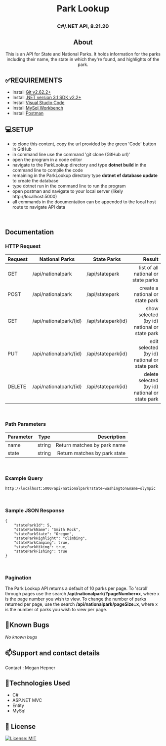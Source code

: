 # <h1 align = "center"> Park Lookup

## <h3 align = "center"> C#/.NET API,  8.21.20

## <h2 align = "center"> About

<p align = "center"> This is an API for State and National Parks. It holds information for the parks including their name, the state in which they're found, and highlights of the park.

## **✅REQUIREMENTS**
* Install [Git v2.62.2+](https://git-scm.com/downloads/)
* Install [.NET version 3.1 SDK v2.2+](https://dotnet.microsoft.com/download/dotnet-core/2.2)
* Install [Visual Studio Code](https://code.visualstudio.com/)
* Install [MySql Workbench](https://www.mysql.com/products/workbench/)
* Install [Postman](https://www.postman.com/)

## **💻SETUP**
* to clone this content, copy the url provided by the green 'Code' button in GitHub
* in command line use the command 'git clone (GitHub url)'
* open the program in a code editor
* navigate to the ParkLookup directory and type **dotnet build** in the command line to compile the code
* remaining in the ParkLookup directory type **dotnet ef database update** to create the database
* type dotnet run in the command line to run the program
* open postman and navigate to your local server (likely http://localhost:5000)
* all commands in the documentation can be appended to the local host route to navigate API data
<br>

## Documentation

### HTTP Request
| Request | National Parks | State Parks | Result |
| :---------- | ----- | ----- | -----: |
| GET | /api/nationalpark | /api/statepark | list of all national or state parks |
| POST | /api/nationalpark | /api/statepark | create a national or state park |
| GET | /api/nationalpark/{id} | /api/statepark{id} | show selected (by id) national or state park |
| PUT | /api/nationalpark/{id} | /api/statepark{id} | edit selected (by id) national or state park |
| DELETE | /api/nationalpark/{id} | /api/statepark{id} | delete selected (by id) national or state park |
<br>

### Path Parameters
| Parameter | Type | Description |
| :---------- | ----- | -----: |
| name | string | Return matches by park name |
| state | string | Return matches by park state |
<br>

### Example Query

``` 
http://localhost:5000/api/nationalpark?state=washington&name=olympic 
```
<br>

### Sample JSON Response

``` 
{
    "stateParkId": 5,
    "stateParkName": "Smith Rock",
    "stateParkState": "Oregon",
    "stateParkHighlight": "climbing",
    "stateParkCamping": true,
    "stateParkHiking": true,
    "stateParkFishing": true
}
 ```
 <br>

### Pagination

The Park Lookup API returns a default of 10 parks per page. To 'scroll' through pages use the search **/api/nationalpark/?pageNumber=x**, where x is the page number you wish to view. To change the number of parks returned per page, use the search **/api/nationalpark/pageSize=x**, where x is the number of parks you wish to view per page.
## 🐛Known Bugs

_No known bugs_

## 📫Support and contact details

Contact : Megan Hepner

## 🔧Technologies Used

* C#
* ASP.NET MVC
* Entity
* MySql


## **📘 License**
[![License: MIT](https://img.shields.io/badge/License-MIT-yellow.svg)](https://opensource.org/licenses/MIT)